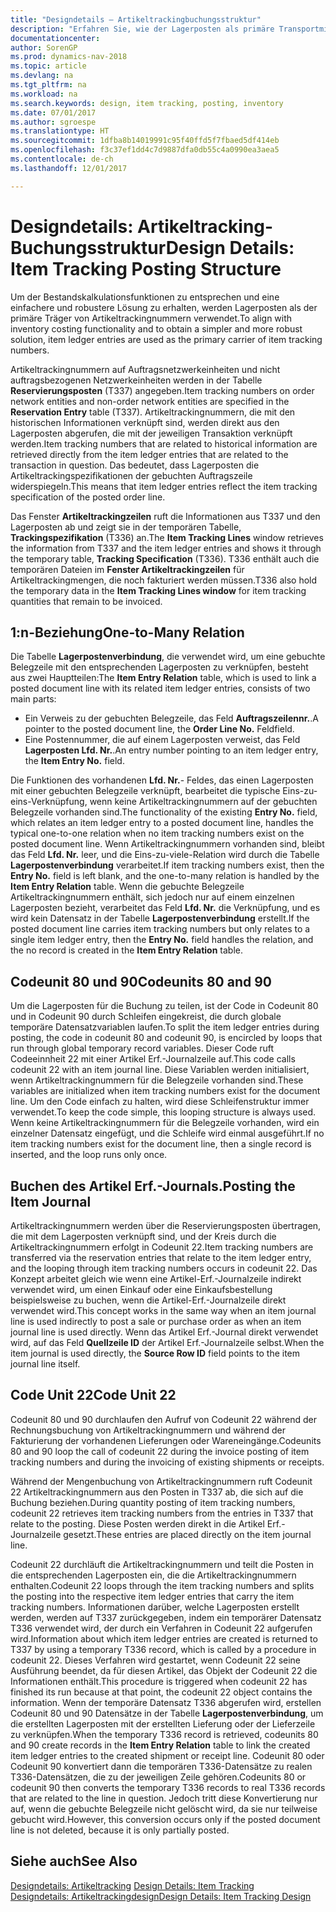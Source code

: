 ```yaml
---
title: "Designdetails – Artikeltrackingbuchungsstruktur"
description: "Erfahren Sie, wie der Lagerposten als primäre Transportmitteln von Artikeltrackingnummern verwendet wird."
documentationcenter: 
author: SorenGP
ms.prod: dynamics-nav-2018
ms.topic: article
ms.devlang: na
ms.tgt_pltfrm: na
ms.workload: na
ms.search.keywords: design, item tracking, posting, inventory
ms.date: 07/01/2017
ms.author: sgroespe
ms.translationtype: HT
ms.sourcegitcommit: 1dfba8b14019991c95f40ffd5f7fbaed5df414eb
ms.openlocfilehash: f3c37ef1dd4c7d9887dfa0db55c4a0990ea3aea5
ms.contentlocale: de-ch
ms.lasthandoff: 12/01/2017

---
```

# <a name="design-details-item-tracking-posting-structure"></a><span data-ttu-id="9039e-103">Designdetails: Artikeltracking-Buchungsstruktur</span><span class="sxs-lookup"><span data-stu-id="9039e-103">Design Details: Item Tracking Posting Structure</span></span>
<span data-ttu-id="9039e-104">Um der Bestandskalkulationsfunktionen zu entsprechen und eine einfachere und robustere Lösung zu erhalten, werden Lagerposten als der primäre Träger von Artikeltrackingnummern verwendet.</span><span class="sxs-lookup"><span data-stu-id="9039e-104">To align with inventory costing functionality and to obtain a simpler and more robust solution, item ledger entries are used as the primary carrier of item tracking numbers.</span></span>  
  
<span data-ttu-id="9039e-105">Artikeltrackingnummern auf Auftragsnetzwerkeinheiten und nicht auftragsbezogenen Netzwerkeinheiten werden in der Tabelle **Reservierungsposten** (T337) angegeben.</span><span class="sxs-lookup"><span data-stu-id="9039e-105">Item tracking numbers on order network entities and non-order network entities are specified in the **Reservation Entry** table (T337).</span></span> <span data-ttu-id="9039e-106">Artikeltrackingnummern, die mit den historischen Informationen verknüpft sind, werden direkt aus den Lagerposten abgerufen, die mit der jeweiligen Transaktion verknüpft werden.</span><span class="sxs-lookup"><span data-stu-id="9039e-106">Item tracking numbers that are related to historical information are retrieved directly from the item ledger entries that are related to the transaction in question.</span></span> <span data-ttu-id="9039e-107">Das bedeutet, dass Lagerposten die Artikeltrackingspezifikationen der gebuchten Auftragszeile widerspiegeln.</span><span class="sxs-lookup"><span data-stu-id="9039e-107">This means that item ledger entries reflect the item tracking specification of the posted order line.</span></span>  
  
<span data-ttu-id="9039e-108">Das Fenster **Artikeltrackingzeilen** ruft die Informationen aus T337 und den Lagerposten ab und zeigt sie in der temporären Tabelle, **Trackingspezifikation** (T336) an.</span><span class="sxs-lookup"><span data-stu-id="9039e-108">The **Item Tracking Lines** window retrieves the information from T337 and the item ledger entries and shows it through the temporary table, **Tracking Specification** (T336).</span></span> <span data-ttu-id="9039e-109">T336 enthält auch die temporären Dateien im **Fenster Artikeltrackingzeilen** für Artikeltrackingmengen, die noch fakturiert werden müssen.</span><span class="sxs-lookup"><span data-stu-id="9039e-109">T336 also hold the temporary data in the **Item Tracking Lines window** for item tracking quantities that remain to be invoiced.</span></span>  
  
## <a name="one-to-many-relation"></a><span data-ttu-id="9039e-110">1:n-Beziehung</span><span class="sxs-lookup"><span data-stu-id="9039e-110">One-to-Many Relation</span></span>  
<span data-ttu-id="9039e-111">Die Tabelle **Lagerpostenverbindung**, die verwendet wird, um eine gebuchte Belegzeile mit den entsprechenden Lagerposten zu verknüpfen, besteht aus zwei Hauptteilen:</span><span class="sxs-lookup"><span data-stu-id="9039e-111">The **Item Entry Relation** table, which is used to link a posted document line with its related item ledger entries, consists of two main parts:</span></span>  
  
* <span data-ttu-id="9039e-112">Ein Verweis zu der gebuchten Belegzeile, das Feld **Auftragszeilennr.**.</span><span class="sxs-lookup"><span data-stu-id="9039e-112">A pointer to the posted document line, the **Order Line No.**</span></span> <span data-ttu-id="9039e-113">Feld</span><span class="sxs-lookup"><span data-stu-id="9039e-113">field.</span></span>  
* <span data-ttu-id="9039e-114">Eine Postennummer, die auf einem Lagerposten verweist, das Feld **Lagerposten Lfd. Nr.**.</span><span class="sxs-lookup"><span data-stu-id="9039e-114">An entry number pointing to an item ledger entry, the **Item Entry No.** field.</span></span>  
  
<span data-ttu-id="9039e-115">Die Funktionen des vorhandenen **Lfd. Nr.**- Feldes, das einen Lagerposten mit einer gebuchten Belegzeile verknüpft, bearbeitet die typische Eins-zu-eins-Verknüpfung, wenn keine Artikeltrackingnummern auf der gebuchten Belegzeile vorhanden sind.</span><span class="sxs-lookup"><span data-stu-id="9039e-115">The functionality of the existing **Entry No.** field, which relates an item ledger entry to a posted document line, handles the typical one-to-one relation when no item tracking numbers exist on the posted document line.</span></span> <span data-ttu-id="9039e-116">Wenn Artikeltrackingnummern vorhanden sind, bleibt das Feld **Lfd. Nr.** leer, und die Eins-zu-viele-Relation wird durch die Tabelle **Lagerpostenverbindung** verarbeitet.</span><span class="sxs-lookup"><span data-stu-id="9039e-116">If item tracking numbers exist, then the **Entry No.** field is left blank, and the one-to-many relation is handled by the **Item Entry Relation** table.</span></span> <span data-ttu-id="9039e-117">Wenn die gebuchte Belegzeile Artikeltrackingnummern enthält, sich jedoch nur auf einem einzelnen Lagerposten bezieht, verarbeitet das Feld **Lfd. Nr.** die Verknüpfung, und es wird kein Datensatz in der Tabelle **Lagerpostenverbindung** erstellt.</span><span class="sxs-lookup"><span data-stu-id="9039e-117">If the posted document line carries item tracking numbers but only relates to a single item ledger entry, then the **Entry No.** field handles the relation, and the no record is created in the **Item Entry Relation** table.</span></span>  
  
## <a name="codeunits-80-and-90"></a><span data-ttu-id="9039e-118">Codeunit 80 und 90</span><span class="sxs-lookup"><span data-stu-id="9039e-118">Codeunits 80 and 90</span></span>  
<span data-ttu-id="9039e-119">Um die Lagerposten für die Buchung zu teilen, ist der Code in Codeunit 80 und in Codeunit 90 durch Schleifen eingekreist, die durch globale temporäre Datensatzvariablen laufen.</span><span class="sxs-lookup"><span data-stu-id="9039e-119">To split the item ledger entries during posting, the code in codeunit 80 and codeunit 90, is encircled by loops that run through global temporary record variables.</span></span> <span data-ttu-id="9039e-120">Dieser Code ruft Codeeinnheit 22 mit einer Artikel Erf.-Journalzeile auf.</span><span class="sxs-lookup"><span data-stu-id="9039e-120">This code calls codeunit 22 with an item journal line.</span></span> <span data-ttu-id="9039e-121">Diese Variablen werden initialisiert, wenn Artikeltrackingnummern für die Belegzeile vorhanden sind.</span><span class="sxs-lookup"><span data-stu-id="9039e-121">These variables are initialized when item tracking numbers exist for the document line.</span></span> <span data-ttu-id="9039e-122">Um den Code einfach zu halten, wird diese Schleifenstruktur immer verwendet.</span><span class="sxs-lookup"><span data-stu-id="9039e-122">To keep the code simple, this looping structure is always used.</span></span> <span data-ttu-id="9039e-123">Wenn keine Artikeltrackingnummern für die Belegzeile vorhanden, wird ein einzelner Datensatz eingefügt, und die Schleife wird einmal ausgeführt.</span><span class="sxs-lookup"><span data-stu-id="9039e-123">If no item tracking numbers exist for the document line, then a single record is inserted, and the loop runs only once.</span></span>  
  
## <a name="posting-the-item-journal"></a><span data-ttu-id="9039e-124">Buchen des Artikel Erf.-Journals.</span><span class="sxs-lookup"><span data-stu-id="9039e-124">Posting the Item Journal</span></span>  
<span data-ttu-id="9039e-125">Artikeltrackingnummern werden über die Reservierungsposten übertragen, die mit dem Lagerposten verknüpft sind, und der Kreis durch die Artikeltrackingnummern erfolgt in Codeunit 22.</span><span class="sxs-lookup"><span data-stu-id="9039e-125">Item tracking numbers are transferred via the reservation entries that relate to the item ledger entry, and the looping through item tracking numbers occurs in codeunit 22.</span></span> <span data-ttu-id="9039e-126">Das Konzept arbeitet gleich wie wenn eine Artikel-Erf.-Journalzeile indirekt verwendet wird, um einen Einkauf oder eine Einkaufsbestellung beispielsweise zu buchen, wenn die Artikel-Erf.-Journalzeile direkt verwendet wird.</span><span class="sxs-lookup"><span data-stu-id="9039e-126">This concept works in the same way when an item journal line is used indirectly to post a sale or purchase order as when an item journal line is used directly.</span></span> <span data-ttu-id="9039e-127">Wenn das Artikel Erf.-Journal direkt verwendet wird, auf das Feld **Quellzeile ID** der Artikel Erf.-Journalzeile selbst.</span><span class="sxs-lookup"><span data-stu-id="9039e-127">When the item journal is used directly, the **Source Row ID** field points to the item journal line itself.</span></span>  
  
## <a name="code-unit-22"></a><span data-ttu-id="9039e-128">Code Unit 22</span><span class="sxs-lookup"><span data-stu-id="9039e-128">Code Unit 22</span></span>  
<span data-ttu-id="9039e-129">Codeunit 80 und 90 durchlaufen den Aufruf von Codeunit 22 während der Rechnungsbuchung von Artikeltrackingnummern und während der Fakturierung der vorhandenen Lieferungen oder Wareneingänge.</span><span class="sxs-lookup"><span data-stu-id="9039e-129">Codeunits 80 and 90 loop the call of codeunit 22 during the invoice posting of item tracking numbers and during the invoicing of existing shipments or receipts.</span></span>  
  
<span data-ttu-id="9039e-130">Während der Mengenbuchung von Artikeltrackingnummern ruft Codeunit 22 Artikeltrackingnummern aus den Posten in T337 ab, die sich auf die Buchung beziehen.</span><span class="sxs-lookup"><span data-stu-id="9039e-130">During quantity posting of item tracking numbers, codeunit 22 retrieves item tracking numbers from the entries in T337 that relate to the posting.</span></span> <span data-ttu-id="9039e-131">Diese Posten werden direkt in die Artikel Erf.-Journalzeile gesetzt.</span><span class="sxs-lookup"><span data-stu-id="9039e-131">These entries are placed directly on the item journal line.</span></span>  
  
<span data-ttu-id="9039e-132">Codeunit 22 durchläuft die Artikeltrackingnummern und teilt die Posten in die entsprechenden Lagerposten ein, die die Artikeltrackingnummern enthalten.</span><span class="sxs-lookup"><span data-stu-id="9039e-132">Codeunit 22 loops through the item tracking numbers and splits the posting into the respective item ledger entries that carry the item tracking numbers.</span></span> <span data-ttu-id="9039e-133">Informationen darüber, welche Lagerposten erstellt werden, werden auf T337 zurückgegeben, indem ein temporärer Datensatz T336 verwendet wird, der durch ein Verfahren in Codeunit 22 aufgerufen wird.</span><span class="sxs-lookup"><span data-stu-id="9039e-133">Information about which item ledger entries are created is returned to T337 by using a temporary T336 record, which is called by a procedure in codeunit 22.</span></span> <span data-ttu-id="9039e-134">Dieses Verfahren wird gestartet, wenn Codeunit 22 seine Ausführung beendet, da für diesen Artikel, das Objekt der Codeunit 22 die Informationen enthält.</span><span class="sxs-lookup"><span data-stu-id="9039e-134">This procedure is triggered when codeunit 22 has finished its run because at that point, the codeunit 22 object contains the information.</span></span> <span data-ttu-id="9039e-135">Wenn der temporäre Datensatz T336 abgerufen wird, erstellen Codeunit 80 und 90 Datensätze in der Tabelle **Lagerpostenverbindung**, um die erstellten Lagerposten mit der erstellten Lieferung oder der Lieferzeile zu verknüpfen.</span><span class="sxs-lookup"><span data-stu-id="9039e-135">When the temporary T336 record is retrieved, codeunits 80 and 90 create records in the **Item Entry Relation** table to link the created item ledger entries to the created shipment or receipt line.</span></span> <span data-ttu-id="9039e-136">Codeunit 80 oder Codeunit 90 konvertiert dann die temporären T336-Datensätze zu realen T336-Datensätzen, die zu der jeweiligen Zeile gehören.</span><span class="sxs-lookup"><span data-stu-id="9039e-136">Codeunits 80 or codeunit 90 then converts the temporary T336 records to real T336 records that are related to the line in question.</span></span> <span data-ttu-id="9039e-137">Jedoch tritt diese Konvertierung nur auf, wenn die gebuchte Belegzeile nicht gelöscht wird, da sie nur teilweise gebucht wird.</span><span class="sxs-lookup"><span data-stu-id="9039e-137">However, this conversion occurs only if the posted document line is not deleted, because it is only partially posted.</span></span>  
  
## <a name="see-also"></a><span data-ttu-id="9039e-138">Siehe auch</span><span class="sxs-lookup"><span data-stu-id="9039e-138">See Also</span></span>  
<span data-ttu-id="9039e-139">[Designdetails: Artikeltracking](design-details-item-tracking.md) </span><span class="sxs-lookup"><span data-stu-id="9039e-139">[Design Details: Item Tracking](design-details-item-tracking.md) </span></span>  
[<span data-ttu-id="9039e-140">Designdetails: Artikeltrackingdesign</span><span class="sxs-lookup"><span data-stu-id="9039e-140">Design Details: Item Tracking Design</span></span>](design-details-item-tracking-design.md)
